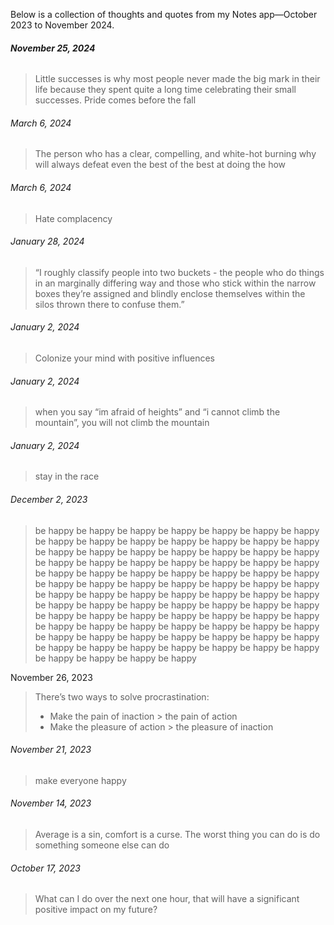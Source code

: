 Below is a collection of thoughts and quotes from my Notes app—October 2023 to November 2024.

###### **November 25, 2024**
> Little successes is why most people never made the big mark in their life because they spent quite a long time celebrating their small successes. Pride comes before the fall

###### March 6, 2024
> The person who has a clear, compelling, and white-hot burning why will always defeat even the best of the best at doing the how

###### March 6, 2024
> Hate complacency

###### January 28, 2024
> “I roughly classify people into two buckets - the people who do things in an marginally differing way and those who stick within the narrow boxes they’re assigned and blindly enclose themselves within the silos thrown there to confuse them.”

###### January 2, 2024
> Colonize your mind with positive influences

###### January 2, 2024
> when you say “im afraid of heights” and “i cannot climb the mountain”, you will not climb the mountain

###### January 2, 2024
> stay in the race

###### December 2, 2023
> be happy be happy be happy be happy be happy be happy be happy be happy be happy be happy be happy be happy be happy be happy be happy be happy be happy be happy be happy be happy be happy be happy be happy be happy be happy be happy be happy be happy be happy be happy be happy be happy be happy be happy be happy be happy be happy be happy be happy be happy be happy be happy be happy be happy be happy be happy be happy be happy be happy be happy be happy be happy be happy be happy be happy be happy be happy be happy be happy be happy be happy be happy be happy be happy be happy be happy be happy be happy be happy be happy be happy be happy be happy be happy be happy be happy be happy be happy be happy be happy be happy be happy be happy be happy be happy be happy be happy be happy

November 26, 2023
> There’s two ways to solve procrastination:
> - Make the pain of inaction > the pain of action
> - Make the pleasure of action > the pleasure of inaction

###### November 21, 2023
> make everyone happy

###### November 14, 2023
> Average is a sin, comfort is a curse. The worst thing you can do is do something someone else can do

###### October 17, 2023
> What can I do over the next one hour, that will have a significant positive impact on my future?